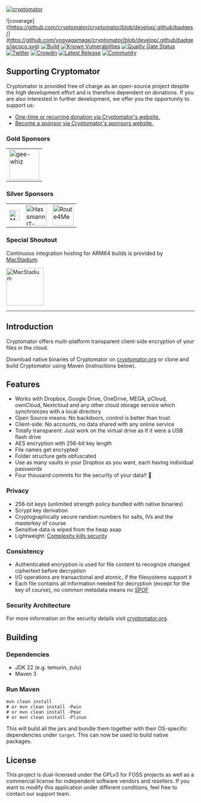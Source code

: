 [![cryptomator](cryptomator.png)](https://cryptomator.org/)

![coverage]([https://github.com/cryptomator/cryptomator/blob/develop/.github/badges/](https://github.com/yogyagamage/cryptomator/blob/develop/.github/badges/jacoco.svg)
[![Build](https://github.com/cryptomator/cryptomator/workflows/Build/badge.svg)](https://github.com/cryptomator/cryptomator/actions?query=workflow%3ABuild)
[![Known Vulnerabilities](https://snyk.io/test/github/cryptomator/cryptomator/badge.svg)](https://snyk.io/test/github/cryptomator/cryptomator)
[![Quality Gate Status](https://sonarcloud.io/api/project_badges/measure?project=cryptomator_cryptomator&metric=alert_status)](https://sonarcloud.io/dashboard?id=cryptomator_cryptomator)
[![Twitter](https://img.shields.io/badge/twitter-@Cryptomator-blue.svg?style=flat)](http://twitter.com/Cryptomator)
[![Crowdin](https://badges.crowdin.net/cryptomator/localized.svg)](https://translate.cryptomator.org/)
[![Latest Release](https://img.shields.io/github/release/cryptomator/cryptomator.svg)](https://github.com/cryptomator/cryptomator/releases/latest)
[![Community](https://img.shields.io/badge/help-Community-orange.svg)](https://community.cryptomator.org)

## Supporting Cryptomator

Cryptomator is provided free of charge as an open-source project despite the high development effort and is therefore dependent on donations. If you are also interested in further development, we offer you the opportunity to support us:

- [One-time or recurring donation via Cryptomator's website.](https://cryptomator.org/#donate)
- [Become a sponsor via Cryptomator's sponsors website.](https://cryptomator.org/sponsors/)

### Gold Sponsors

<table>
  <tbody>
    <tr>
      <td><a href="https://www.gee-whiz.de/"><img src="https://cryptomator.org/img/sponsors/geewhiz.svg" alt="gee-whiz" height="80"></a></td>
    </tr>
  </tbody>
</table>

### Silver Sponsors

<table>
  <tbody>
    <tr>
      <td><a href="https://mowcapital.com/"><img src="https://cryptomator.org/img/sponsors/mowcapital.svg" alt="Mow Capital" height="28"></a></td>
      <td><a href="https://www.hassmann-it-forensik.de/"><img src="https://cryptomator.org/img/sponsors/hassmannitforensik.png" alt="Hassmann IT-Forensik" height="56"></a></td>
      <td><a href="https://www.route4me.com/"><img src="https://cryptomator.org/img/sponsors/route4me.svg" alt="Route4Me" height="56"></a></td>
    </tr>
  </tbody>
</table>

### Special Shoutout

Continuous integration hosting for ARM64 builds is provided by [MacStadium](https://www.macstadium.com/opensource).

<a href="https://www.macstadium.com/opensource"><img src="https://uploads-ssl.webflow.com/5ac3c046c82724970fc60918/5c019d917bba312af7553b49_MacStadium-developerlogo.png" alt="MacStadium" height="100"></a>

---

## Introduction

Cryptomator offers multi-platform transparent client-side encryption of your files in the cloud.

Download native binaries of Cryptomator on [cryptomator.org](https://cryptomator.org/) or clone and build Cryptomator using Maven (instructions below).

## Features

- Works with Dropbox, Google Drive, OneDrive, MEGA, pCloud, ownCloud, Nextcloud and any other cloud storage service which synchronizes with a local directory
- Open Source means: No backdoors, control is better than trust
- Client-side: No accounts, no data shared with any online service
- Totally transparent: Just work on the virtual drive as if it were a USB flash drive
- AES encryption with 256-bit key length
- File names get encrypted
- Folder structure gets obfuscated
- Use as many vaults in your Dropbox as you want, each having individual passwords
- Four thousand commits for the security of your data!! :tada:

### Privacy

- 256-bit keys (unlimited strength policy bundled with native binaries)
- Scrypt key derivation
- Cryptographically secure random numbers for salts, IVs and the masterkey of course
- Sensitive data is wiped from the heap asap
- Lightweight: [Complexity kills security](https://www.schneier.com/essays/archives/1999/11/a_plea_for_simplicit.html)

### Consistency

- Authenticated encryption is used for file content to recognize changed ciphertext before decryption
- I/O operations are transactional and atomic, if the filesystems support it
- Each file contains all information needed for decryption (except for the key of course), no common metadata means no [SPOF](http://en.wikipedia.org/wiki/Single_point_of_failure)

### Security Architecture

For more information on the security details visit [cryptomator.org](https://docs.cryptomator.org/en/latest/security/architecture/).

## Building

### Dependencies

* JDK 22 (e.g. temurin, zulu)
* Maven 3

### Run Maven

```
mvn clean install
# or mvn clean install -Pwin
# or mvn clean install -Pmac
# or mvn clean install -Plinux
```

This will build all the jars and bundle them together with their OS-specific dependencies under `target`. This can now be used to build native packages.

## License

This project is dual-licensed under the GPLv3 for FOSS projects as well as a commercial license for independent software vendors and resellers. If you want to modify this application under different conditions, feel free to contact our support team.
